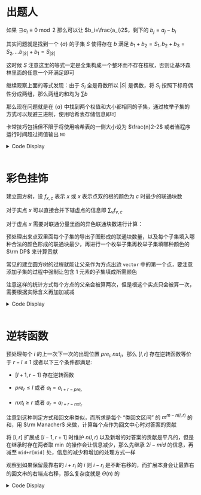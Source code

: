 # 出题人

如果 $\exists a_i\equiv0\bmod 2$ 那么可以让 $b_i=\frac{a_i}2$，剩下的 $b_j=a_j-b_i$

其实问题就是找到一个 $\{a\}$ 的子集 $S$ 使得存在 $b$ 满足 $b_1+b_2=S_1,b_2+b_3=S_2,\dots b_{|S|}+b_1=S_{|S|}$

这时候 $S$ 注意这里的等式一定是全集构成一个整环而不存在枝杈，否则让基环森林里面的任意一个环满足即可

继续观察上面的等式发现：由于 $S_i$ 全是奇数所以 $|S|$ 是偶数，将 $S_i$ 按照下标奇偶性分成两组，那么两组的和均为 $\sum b$

那么现在问题就是在 $\{a\}$ 中找到两个权值和大小都相同的子集，通过枚举子集的方式可以规避三进制，使用哈希表存储信息即可

卡常技巧包括但不限于将使用哈希表的一侧大小设为 $\frac{n}2-2$ 或者当程序运行时间超过阀值输出 `NO`

<details>
<summary>Code Display</summary>

```cpp
const int N=400;
int n,a[N],b[N],v[N];
pair<int,int> ans[N];
unordered_map<int,pair<int,int> > mp[N];
int sum1[1<<15],sum2[1<<17];
signed main(){
	freopen("problemsetter.in","r",stdin); freopen("problemsetter.out","w",stdout);
	n=read();
	rep(i,1,n) a[i]=read();
	rep(i,1,n) if(a[i]%2==0){
		puts("Yes");
		vector<int> b={a[i]/2};
		vector<pair<int,int> > ans;
		rep(j,1,n){
			if(i==j) ans.emplace_back(1,1);
			else{
				b.emplace_back(a[j]-b[0]);
				ans.emplace_back(1,b.size());
			}
		}
		rep(e,0,n-1) print(b[e]); putchar('\n');
		rep(e,0,n-1) print(ans[e].fir),print(ans[e].sec),putchar('\n');
		exit(0);
	}
	if(n<=2) puts("No"),exit(0);
	int n1=max(1ll,n/2-2),n2=n-n1;
	int U1=1<<n1,U2=1<<n2;
	rep(s,1,U1-1){
		int lb=s&(-s),id=__builtin_ctzll(lb)+1;
		sum1[s]=sum1[s^lb]+a[id];
	}
	rep(i,n1+1,n) b[i-n1]=a[i];
	rep(s,1,U2-1){
		int lb=s&(-s),id=__builtin_ctzll(lb)+1;
		sum2[s]=sum2[s^lb]+b[id];
	}
	auto output=[&](const pair<int,int> S,const pair<int,int> T){
		if(S.fir+S.sec+T.sec+T.fir==0) return ;
		vector<pair<int,int> >Plu,Min;
		for(int i=1;i<=n1;++i){
			if(S.fir>>(i-1)&1) Plu.emplace_back(a[i],i);
			if(S.sec>>(i-1)&1) Min.emplace_back(a[i],i);
		}
		for(int i=1;i<=n2;++i){
			if(T.fir>>(i-1)&1) Plu.emplace_back(b[i],i+n1);
			if(T.sec>>(i-1)&1) Min.emplace_back(b[i],i+n1);
		}
		sort(Plu.begin(),Plu.end());
		sort(Min.begin(),Min.end());
		int num=0,cur=0;
		b[++num]=cur;
		int siz=Plu.size();
		while(Min.size()||Plu.size()){
			if(Plu.size()==Min.size()){
				cur=Plu.back().fir-cur;
				ans[Plu.back().sec]={num,num+1};
				Plu.pop_back();
			}else{
				cur=Min.back().fir-cur;
				ans[Min.back().sec]={num,num==siz*2?1:num+1};
				Min.pop_back();
			}
			if(num<siz*2) b[++num]=cur;
		}
		for(int i=1;i<=n;++i) if(!ans[i].fir){
			ans[i]={1,++num};
			b[num]=a[i]-b[1];
		}
		puts("Yes");
		for(int i=1;i<=n;++i) print(b[i]); putchar('\n');
		for(int i=1;i<=n;++i) print(ans[i].fir),print(ans[i].sec),putchar('\n');
		exit(0);
	};

	rep(S,0,U1-1){
		for(int T=S;;T=(T-1)&S){
			int num=__builtin_popcount(T)-__builtin_popcount(S^T);
			mp[n+num][sum1[T]-sum1[S^T]]=make_pair(T,S^T);
			if(!T) break;
		}
	}
	rep(S,0,U2-1){
		for(int T=S;;T=(T-1)&S){
			int num=__builtin_popcount(T)-__builtin_popcount(S^T);
			if(mp[n-num].count(-sum2[T]+sum2[S^T])){
				output(mp[n-num][-sum2[T]+sum2[S^T]],make_pair(T,S^T));	
			}
			if(!T) break;

		}
		if(1.0*clock()/CLOCKS_PER_SEC>1.6) break;
	}
	puts("No");
	return 0;
}
```

</details><br>

# 彩色挂饰

建立圆方树，设 $f_{x,c}$ 表示 $x$ 或 $x$ 表示点双的根的颜色为 $c$ 时最少的联通块数

对于实点 $x$ 可以直接合并下辖虚点的信息即 $\sum_{v} f_{v,c}$ 

对于虚点 $x$ 需要对联通分量里面的异色联通块数进行计算：

预处理出来点双里面每个子集的导出子图形成的联通块数量，以及每个子集填入哪种合法的颜色形成的联通块最少，再进行一个枚举子集再枚举子集填哪种颜色的 $\rm DP$ 来计算贡献

常见的建立圆方树的过程就能让父亲作为方点出边 `vector` 中的第一个点，要注意添加子集的过程中强制让包含 $1$ 元素的子集填成所需颜色

注意这样的统计方式每个方点的父亲会被算两次，但是根这个实点只会被算一次，需要根据实际含义再加加减减

<details>
<summary>Code Display</summary>

```cpp
const int N=2e5+10,inf=2e5+10;
int n,m,k,s;
vector<int> G[N],g[N];
int dp[N][25];
int col[N][64],con[N][64];
int dfn[N],low[N],stk[N],top,nds,tim;
int fa[N],ini[N];
unordered_set<int> edge[N];
bool exi[10][10];
inline int find(int x){return fa[x]==x?x:fa[x]=find(fa[x]);}
inline void tarjan(int x){
	dfn[x]=low[x]=++tim; stk[++top]=x;
	for(auto t:g[x]){
		if(!dfn[t]){
			tarjan(t); ckmin(low[x],low[t]);
			if(low[t]>=dfn[x]){
				++nds;
				G[nds].emplace_back(x);
				G[x].emplace_back(nds);
				do{
					G[nds].emplace_back(stk[top]);
					G[stk[top]].emplace_back(nds);
					--top;
				}while(stk[top+1]!=t);
				int siz=G[nds].size(),U=1<<siz;
				for(int i=0;i<siz;++i){
					for(int j=i+1;j<siz;++j){
						exi[i][j]=exi[j][i]=edge[G[nds][i]].find(G[nds][j])!=edge[G[nds][i]].end();
					}
				}
				for(int i=0;i<U;++i){
					for(int j=0;j<siz;++j) if(i>>j&1){
						int t=G[nds][j];
						fa[j]=j;
						if(ini[t]){
							if(!col[nds][i]) col[nds][i]=ini[t];
							else if(col[nds][i]!=ini[t]) col[nds][i]=-1;		
						}
					}
					for(int j=0;j<siz;++j) if(i>>j&1){
						for(int k=j+1;k<siz;++k) if(i>>k&1){
							if(exi[j][k]) fa[find(j)]=find(k);
						}
					}
					for(int j=0;j<siz;++j) if(i>>j&1) con[nds][i]+=fa[j]==j;
				}
			}
		}else ckmin(low[x],dfn[t]);
	}
	return ;
}
inline int solve(int x,int fat,int c){
	if(~dp[x][c]) return dp[x][c];
	if(x<=n){
		int sum=0;
		for(auto t:G[x]) if(t!=fat) sum+=solve(t,x,c);
		return dp[x][c]=sum;
	}
	if(ini[fat]&&ini[fat]!=c) return dp[x][c]=inf;	
	int num=G[x].size(),U=1<<num; --U;
	int dp1[64],dp2[64][25];
	rep(i,0,k) dp2[0][i]=0;
	for(int i=1;i<=U;++i){
		dp2[i][0]=inf;
		int lb=i&(-i),id=__builtin_ctzll(lb);
		for(int c=1;c<=k;++c){
			if(G[x][id]==fat) dp2[i][c]=dp2[i^lb][c];
			else dp2[i][c]=dp2[i^lb][c]+solve(G[x][id],x,c);
			ckmin(dp2[i][0],dp2[i][c]);
		}
	}
	dp1[0]=0;
	for(int S=1;S<=U;++S){
		dp1[S]=inf;
		for(int T=S;T;T=(T-1)&S){
			if(col[x][T]==-1) continue;
			int cur=col[x][T];
			if(T&1){
				if(cur!=c&&cur) continue;
				cur=c;
			}
			ckmin(dp1[S],dp1[S^T]+con[x][T]+dp2[T][cur]);
		}
	}
	return dp[x][c]=dp1[U];
}
signed main(){
	freopen("colorful.in","r",stdin); freopen("colorful.out","w",stdout);
	nds=n=read(); m=read(); k=read(); read();
	for(int i=1;i<=n;++i) ini[i]=read();
	for(int i=1;i<=m;++i){
		int u=read(),v=read();
		edge[u].insert(v);
		edge[v].insert(u);
		g[u].emplace_back(v);
		g[v].emplace_back(u);
	}	
	for(int i=1;i<=n;++i) if(!dfn[i]) tarjan(i);
	memset(dp,-1,sizeof(dp));
	int val=inf;
	if(ini[1]) val=solve(1,0,ini[1]);
	else rep(i,1,k) ckmin(val,solve(1,0,i));
	print(val-(nds-n)+1);
	return 0;
}
```

</details><br>

# 逆转函数

预处理每个 $i$ 的上一次下一次的出现位置 $pre_i,nxt_i$，那么 $[l,r]$ 存在逆转函数等价于 $r-l\le 1$ 或者以下三个条件都满足:

- $[l+1,r-1]$ 存在逆转函数

- $pre_r\le l$ 或者 $a_l=a_{l+r-pre_r}$

- $nxt_l\ge r$ 或者 $a_r=a_{l+r-nxt_r}$

注意到这种判定方式和回文串类似，而所求是每个 “类回文区间” 的 $m^{m-n(l,r)}$ 的和，用 $\rm Manacher$ 来做，计算每个点作为回文中心时对答案的贡献

将 $[l,r]$ 扩展成 $[l-1,r+1]$ 时维护 $n(l,r)$ 以及新增的对答案的贡献是平凡的，但是在继承时存在两者取 $\min$ 的操作会让信息减少，那么先继承 $2i-mid$ 的信息，再减至 `mid+r[mid]` 处，信息的减少和增加的处理方式一样

观察到如果保留最靠右的 $i+r_i$ 的 $i$ 则 $i-r_i$ 是不断右移的，而扩展本身会让最靠右的回文串的右端点右移，那么复杂度就是 $\Theta(n)$ 的

<details>
<summary>Code Display</summary>

```cpp
const int N=6e5+10;
int a[N],pw[N],n,m;
int pre[N],lst[N],nxt[N];
int num[N],sum[N],r[N];
signed main(){
	freopen("invfunc.in","r",stdin); freopen("invfunc.out","w",stdout);
	n=read(); m=read();
	for(int i=1;i<=n;++i) a[i]=read();
	for(int i=n;i>=1;--i) a[i<<1]=a[i];
	rep(i,1,n*2+1) if(i&1) a[i]=m+1;
	pw[0]=1;
	for(int i=1;i<=n*2+1;++i){
		pw[i]=mul(pw[i-1],m);
		pre[i]=lst[a[i]];
		lst[a[i]]=i;
	}
	for(int i=1;i<=m+1;++i) lst[i]=n*2+2;
	for(int i=n*2+1;i>=1;--i){
		nxt[i]=lst[a[i]];
		lst[a[i]]=i;
	}
	auto check=[&](int l,int r){
		if(r-l<=1) return true;
		if(!l||r>2*n+1) return false;
		if(pre[r]>l&&a[l]!=a[l+r-pre[r]]) return false;
		if(nxt[l]<r&&a[r]!=a[l+r-nxt[l]]) return false;
		return true;
	};
	int ans=0,cen=num[1]=1;
	for(int i=2;i<=n*2;++i){
		if(i<=cen+r[cen]){
			r[i]=r[2*cen-i];
			sum[i]=sum[2*cen-i];
			num[i]=num[2*cen-i];
			while(i+r[i]>cen+r[cen]){
				if((i+r[i])&1) ckdel(sum[i],pw[m+1-num[i]]);
				int lef=cen*2-i-r[i],rig=cen*2-i+r[i];
				if(nxt[lef]>rig) --num[i];
				if(pre[rig]<lef+1) --num[i];
				--r[i];
			}
		}else num[i]=1;
		while(check(i-r[i]-1,i+r[i]+1)){
			++r[i];
			if(nxt[i-r[i]]>i+r[i]-1) ++num[i];
			if(pre[i+r[i]]<i-r[i]) ++num[i];
			if((i+r[i])&1) ckadd(sum[i],pw[m+1-num[i]]);
		}
		if(i+r[i]>=cen+r[cen]) cen=i;
		ckadd(ans,sum[i]);
	}
	print(ans);
	return 0;
}
```

</details><br>